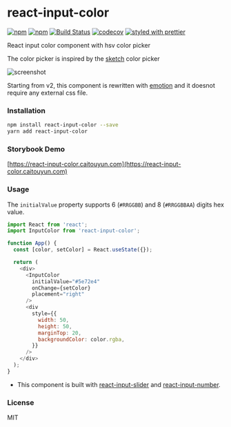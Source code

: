 # react-input-color

[![npm](https://img.shields.io/npm/v/react-input-color.svg)](https://www.npmjs.com/package/react-input-color)
[![npm](https://img.shields.io/npm/dm/react-input-color.svg)](https://www.npmjs.com/package/react-input-color)
[![Build Status](https://travis-ci.org/swiftcarrot/react-input-color.svg?branch=master)](https://travis-ci.org/swiftcarrot/react-input-color)
[![codecov](https://codecov.io/gh/swiftcarrot/react-input-color/branch/master/graph/badge.svg)](https://codecov.io/gh/swiftcarrot/react-input-color)
[![styled with prettier](https://img.shields.io/badge/styled_with-prettier-ff69b4.svg)](https://github.com/prettier/prettier)

React input color component with hsv color picker

The color picker is inspired by the [sketch](https://www.sketchapp.com/) color picker

![screenshot](https://raw.githubusercontent.com/swiftcarrot/react-input-color/master/screenshot.png)

Starting from v2, this component is rewritten with [emotion](https://emotion.sh/) and it doesnot require any external css file.

### Installation

```sh
npm install react-input-color --save
yarn add react-input-color
```

### Storybook Demo

[https://react-input-color.caitouyun.com](https://react-input-color.caitouyun.com)

### Usage

The `initialValue` property supports 6 (`#RRGGBB`) and 8 (`#RRGGBBAA`) digits hex value.

```javascript
import React from 'react';
import InputColor from 'react-input-color';

function App() {
  const [color, setColor] = React.useState({});

  return (
    <div>
      <InputColor
        initialValue="#5e72e4"
        onChange={setColor}
        placement="right"
      />
      <div
        style={{
          width: 50,
          height: 50,
          marginTop: 20,
          backgroundColor: color.rgba,
        }}
      />
    </div>
  );
}
```

- This component is built with [react-input-slider](https://github.com/swiftcarrot/react-input-slider) and [react-input-number](https://github.com/swiftcarrot/react-input-number).

### License

MIT
